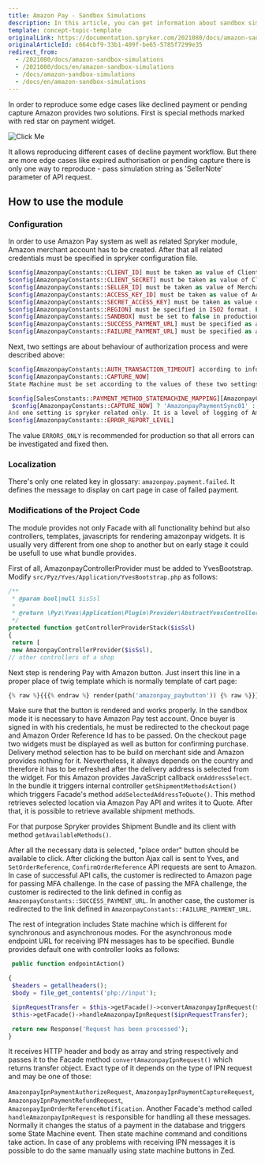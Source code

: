 ```yaml
---
title: Amazon Pay - Sandbox Simulations
description: In this article, you can get information about sandbox simulations for the Amazon Pay module in Spryker Commerce OS.
template: concept-topic-template
originalLink: https://documentation.spryker.com/2021080/docs/amazon-sandbox-simulations
originalArticleId: c664cbf9-33b1-409f-be65-5785f7299e35
redirect_from:
  - /2021080/docs/amazon-sandbox-simulations
  - /2021080/docs/en/amazon-sandbox-simulations
  - /docs/amazon-sandbox-simulations
  - /docs/en/amazon-sandbox-simulations
---
```


 In order to reproduce some edge cases like declined payment or pending capture Amazon provides two solutions. First is special methods marked with red star on payment widget.

![Click Me](https://spryker.s3.eu-central-1.amazonaws.com/docs/Technology+Partners/Payment+Partners/Amazon+Pay/00000005.png) 

It allows reproducing different cases of decline payment workflow. But there are more edge cases like expired authorisation or pending capture there is only one way to reproduce - pass simulation string as 'SellerNote' parameter of API request. <!-- More information is available here-->

## How to use the module
### Configuration
In order to use Amazon Pay system as well as related Spryker module, Amazon merchant account has to be created. After that all related credentials must be specified in spryker configuration file. 

```php
$config[AmazonpayConstants::CLIENT_ID] must be taken as value of Client Id of Amazon merchant
$config[AmazonpayConstants::CLIENT_SECRET] must be taken as value of Client Secret of Amazon merchant
$config[AmazonpayConstants::SELLER_ID] must be taken as value of Merchant ID of Amazon merchant
$config[AmazonpayConstants::ACCESS_KEY_ID] must be taken as value of Access Key ID of Amazon merchant
$config[AmazonpayConstants::SECRET_ACCESS_KEY] must be taken as value of Secret Access Key of Amazon merchant
$config[AmazonpayConstants::REGION] must be specified in ISO2 format. For example "DE" or "US". 
$config[AmazonpayConstants::SANDBOX] must be set to false in production environment
$config[AmazonpayConstants::SUCCESS_PAYMENT_URL] must be specified as an URL where customer will be redirected after successful resulf of MFA challenge.
$config[AmazonpayConstants::FAILURE_PAYMENT_URL] must be specified as an URL where customer will be redirected after unsuccessful resulf of MFA challenge.
```

Next, two settings are about behaviour of authorization process and were described above:

```php
$config[AmazonpayConstants::AUTH_TRANSACTION_TIMEOUT] according to info from Amazon this value is 1440.
$config[AmazonpayConstants::CAPTURE_NOW]
State Machine must be set according to the values of these two settings. 

$config[SalesConstants::PAYMENT_METHOD_STATEMACHINE_MAPPING][AmazonpayConstants::PAYMENT_METHOD] =
 $config[AmazonpayConstants::CAPTURE_NOW] ? 'AmazonpayPaymentSync01' : 'AmazonpayPaymentAsync01';
And one setting is spryker related only. It is a level of logging of Amazon Pay API calls
$config[AmazonpayConstants::ERROR_REPORT_LEVEL]
```

The value `ERRORS_ONLY` is recommended for production so that all errors can be investigated and fixed then.  

### Localization
There's only one related key in glossary: `amazonpay.payment.failed`. It defines the message to display on cart page in case of failed payment.

### Modifications of the Project Code 
The module provides not only Facade with all functionality behind but also controllers, templates, javascripts for rendering amazonpay widgets. It is usually very different from one shop to another but on early stage it could be usefull to use what bundle provides.

First of all, AmazonpayControllerProvider must be added to YvesBootstrap. Modify `src/Pyz/Yves/Application/YvesBootstrap.php` as follows:

```php
/**
 * @param bool|null $isSsl
 *
 * @return \Pyz\Yves\Application\Plugin\Provider\AbstractYvesControllerProvider[]
 */
protected function getControllerProviderStack($isSsl)
{
 return [
 new AmazonpayControllerProvider($isSsl),
// other controllers of a shop 
```

Next step is rendering Pay with Amazon button. Just insert this line in a proper place of twig template which is normally template of cart page:

```php
{% raw %}{{{% endraw %} render(path('amazonpay_paybutton')) {% raw %}}}{% endraw %}
```

Make sure that the button is rendered and works properly. In the sandbox mode it is necessary to have Amazon Pay test account. Once buyer is signed in with his credentials, he must be redirected to the checkout page and Amazon Order Reference Id has to be passed. On the checkout page two widgets must be displayed as well as button for confirming purchase. Delivery method selection has to be build on merchant side and Amazon provides nothing for it. Nevertheless, it always depends on the country and therefore it has to be refreshed after the delivery address is selected from the widget. For this Amazon provides JavaScript callback `onAddressSelect`. In the bundle it triggers internal controller `getShipmentMethodsAction()` which triggers Facade's method `addSelectedAddressToQuote()`. This method retrieves selected location via Amazon Pay API and writes it to Quote. After that, it is possible to retrieve available shipment methods.

For that purpose Spryker provides Shipment Bundle and its client with method `getAvailableMethods()`.

After all the necessary data is selected, "place order" button should be available to click. After clicking the button Ajax call is sent to Yves, and `SetOrderReference`, `ConfirmOrderReference` API requests are sent to Amazon. In case of successful API calls, the customer is redirected to  Amazon page for passing MFA challenge. In the case of passing the MFA challenge, the customer is redirected to the link defined in config as `AmazonpayConstants::SUCCESS_PAYMENT_URL`. In another case, the customer is redirected to the link defined in `AmazonpayConstants::FAILURE_PAYMENT_URL`.

The rest of integration includes State machine which is different for synchronous and asynchronous modes. For the asynchronous mode endpoint URL for receiving IPN messages has to be specified. Bundle provides default one with controller looks as follows:

```php
 public function endpointAction()

{
 $headers = getallheaders();
 $body = file_get_contents('php://input');

 $ipnRequestTransfer = $this->getFacade()->convertAmazonpayIpnRequest($headers, $body);
 $this->getFacade()->handleAmazonpayIpnRequest($ipnRequestTransfer);

 return new Response('Request has been processed');
}
```

It receives HTTP header and body as array and string respectively and passes it to the Facade method `convertAmazonpayIpnRequest()` which returns transfer object. Exact type of it depends on the type of IPN request and may be one of those:

`AmazonpayIpnPaymentAuthorizeRequest`, `AmazonpayIpnPaymentCaptureRequest`, `AmazonpayIpnPaymentRefundRequest`, `AmazonpayIpnOrderReferenceNotification`. Another Facade's method called `handleAmazonpayIpnRequest` is responsible for handling all these messages. Normally it changes the status of a payment in the database and triggers some State Machine event. Then state machine command and conditions take action. In case of any problems with receiving IPN messages it is possible to do the same manually using state machine buttons in Zed.

